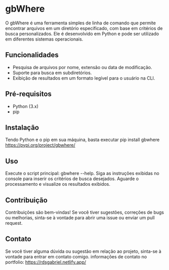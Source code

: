 # gbWhere

O gbWhere é uma ferramenta simples de linha de comando que permite encontrar arquivos em um diretório especificado, com base em critérios de busca personalizados. Ele é desenvolvido em Python e pode ser utilizado em diferentes sistemas operacionais.

## Funcionalidades

- Pesquisa de arquivos por nome, extensão ou data de modificação.
- Suporte para busca em subdiretórios.
- Exibição de resultados em um formato legível para o usuário na CLI.

## Pré-requisitos

- Python (3.x)
- pip

## Instalação
Tendo Python e o pip em sua máquina, basta executar pip install gbwhere
https://pypi.org/project/gbwhere/

## Uso
Execute o script principal: gbwhere --help.
Siga as instruções exibidas no console para inserir os critérios de busca desejados.
Aguarde o processamento e visualize os resultados exibidos.

## Contribuição
Contribuições são bem-vindas! Se você tiver sugestões, correções de bugs ou melhorias, sinta-se à vontade para abrir uma issue ou enviar um pull request.

## Contato
Se você tiver alguma dúvida ou sugestão em relação ao projeto, sinta-se à vontade para entrar em contato comigo.
informações de contato no portfolio:
https://rdsgabriel.netlify.app/
